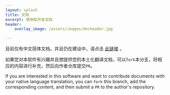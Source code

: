 ```yaml
---
layout: splash
title: 文档
excerpt: 使用和开发文档
header:
    overlay_image: /assets/images/docheader.jpg

---
```


目前仅有中文简体文档，并且仍在建设中，请点击 [此链接](zh/credits.html) 。

如果您对本软件有兴趣并且想提供您的本土化翻译文档，可以`fork`本分支，将相应的内容进行补充，然后向作者仓库提交`PR`。

If you are interested in this software and want to contribute documents with your native language translation, you can `fork` this branch, add the corresponding content, and then submit a `PR` to the author's repository.
